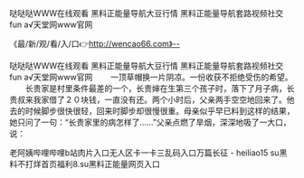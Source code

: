 哒哒哒WWW在线观看
黑料正能量导航大豆行情
黑料正能量导航套路视频社交fun
а√天堂网www官网


《最/新/观/看/入/口👉http://wencao66.com》--

哒哒哒WWW在线观看
黑料正能量导航大豆行情
黑料正能量导航套路视频社交fun
а√天堂网www官网
　　一顶草帽换一片阴凉。一份收获不拒绝受伤的希望。
　　长贵家是村里条件最差的一个，长贵婶在生第三个孩子时，落下了月子病，长贵叔来我家借了２０块钱，一直没有还。两个小时后，父亲两手空空地回来了。他去的时候脚步很快很轻，回来时脚步却很慢很重。母亲似乎早已料到这样的结果，她只问了一句：“长贵家里的病怎样了……”父亲点燃了旱烟，深深地吸了一大口，说：





老阿姨哔哩哔哩b站肉片入口无人区卡一卡三乱码入口万篇长征 - heiliao15 su黑料不打烊首页福利8.su黑料正能量网页入口
